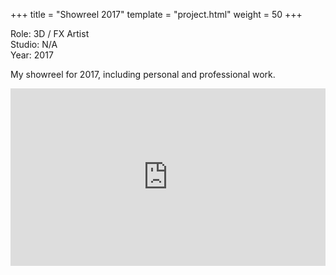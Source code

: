 +++
title = "Showreel 2017"
template = "project.html"
weight = 50
+++

Role: 3D / FX Artist  
Studio: N/A  
Year: 2017  

My showreel for 2017, including personal and professional work.

<div style="padding:56.25% 0 0 0;position:relative;"><iframe src="https://player.vimeo.com/video/220835568?title=0&amp;byline=0&amp;portrait=0&amp;badge=0&amp;autopause=0&amp;player_id=0&amp;app_id=58479" frameborder="0" allow="autoplay; fullscreen; picture-in-picture; clipboard-write" style="position:absolute;top:0;left:0;width:100%;height:100%;" title="Showreel 2017"></iframe></div><script src="https://player.vimeo.com/api/player.js"></script>
